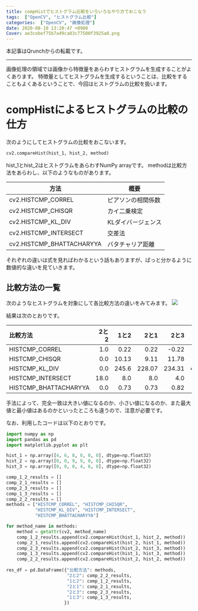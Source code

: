 ```yaml
---
title: compHistでヒストグラム比較をいろいろなやり方でおこなう
tags:  ["OpenCV", "ヒストグラム比較"]
categories:  ["OpenCV", "画像処理"]
date: 2020-08-10 13:20:47 +0900
Cover: ae3cebef75b7a49ca03c77500f3925a0.png
---
```

本記事はQrunchからの転載です。
___
画像処理の領域では画像から特徴量をあらわすヒストグラムを生成することがよくあります。
特徴量としてヒストグラムを生成するということは、比較をすることもよくあるということで、今回はヒストグラムの比較を扱います。

# compHistによるヒストグラムの比較の仕方
次のようにしてヒストグラムの比較をおこないます。

``` Python
cv2.compareHist(hist_1, hist_2, method)
```
hist_1とhist_2はヒストグラムをあらわすNumPy arrayです。
methodは比較方法をあらわし、以下のようなものがあります。

| 方法 | 概要 |
|----|----|
| cv2.HISTCMP_CORREL | ピアソンの相関係数 |
| cv2.HISTCMP_CHISQR | カイ二乗検定 |
| cv2.HISTCMP_KL_DIV | KLダイバージェンス |
| cv2.HISTCMP_INTERSECT | 交差法 |
| cv2.HISTCMP_BHATTACHARYYA | バタチャリア距離 |

それぞれの違いは式を見ればわかるという話もありますが、ぱっと分かるように数値的な違いを見ていきます。

## 比較方法の一覧
次のようなヒストグラムを対象にして各比較方法の違いをみてみます。
![](ae3cebef75b7a49ca03c77500f3925a0.png)

結果は次のとおりです。


| 比較方法              |   2と2 |       1と2 |       2と1 |       2と3 |       1と3 |
|:----------------------|-------:|-----------:|-----------:|-----------:|-----------:|
|  HISTCMP_CORREL        |      1.0 |   0.22 |   0.22 |  -0.22 |  -0.87 |
|   HISTCMP_CHISQR        |      0.0 |  10.13   |   9.11  |  11.78  |  18.0        |
|   HISTCMP_KL_DIV        |      0.0 | 245.6   | 228.07    | 234.31    | 447.40    |
|  HISTCMP_INTERSECT     |     18.0 |   8.0        |   8.0        |   4.0        |   0.0        |
|   HISTCMP_BHATTACHARYYA |      0.0 |   0.73 |   0.73 |   0.82 |   1.0        |

手法によって、完全一致は大きい値になるのか、小さい値になるのか、また最大値と最小値はあるのかといったところも違うので、注意が必要です。

なお、利用したコードは以下のとおりです。
``` Python
import numpy as np
import pandas as pd
import matplotlib.pyplot as plt

hist_1 = np.array([4, 6, 8, 0, 0, 0], dtype=np.float32)
hist_2 = np.array([0, 0, 9, 9, 0, 0], dtype=np.float32)
hist_3 = np.array([0, 0, 0, 4, 6, 8], dtype=np.float32)

comp_1_2_results = []
comp_2_1_results = []
comp_2_3_results = []
comp_1_3_results = []
comp_2_2_results = []
methods = ["HISTCMP_CORREL", "HISTCMP_CHISQR", 
           "HISTCMP_KL_DIV", "HISTCMP_INTERSECT", 
           "HISTCMP_BHATTACHARYYA"]

for method_name in methods:
    method = getattr(cv2, method_name)
    comp_1_2_results.append(cv2.compareHist(hist_1, hist_2, method))
    comp_2_1_results.append(cv2.compareHist(hist_2, hist_1, method))
    comp_2_3_results.append(cv2.compareHist(hist_2, hist_3, method))
    comp_1_3_results.append(cv2.compareHist(hist_1, hist_3, method))
    comp_2_2_results.append(cv2.compareHist(hist_2, hist_2, method))
    
res_df = pd.DataFrame({"比較方法": methods,
                       "2と2": comp_2_2_results,
                       "1と2": comp_1_2_results,
                       "2と1": comp_2_1_results,
                       "2と3": comp_2_3_results,
                       "1と3": comp_1_3_results,
                      })
```
